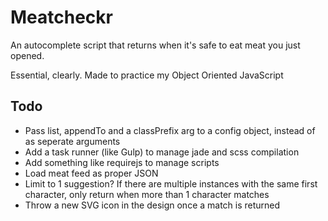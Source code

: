 # Meatcheckr

An autocomplete script that returns when it's safe to eat meat you just opened.

Essential, clearly. Made to practice my Object Oriented JavaScript

## Todo
 - Pass list, appendTo and a classPrefix arg 
 to a config object, instead of as seperate arguments
 - Add a task runner (like Gulp) to manage jade and scss compilation
 - Add something like requirejs to manage scripts
 - Load meat feed as proper JSON
 - Limit to 1 suggestion? If there are multiple instances with the same first character, only return when more than 1 character matches
 - Throw a new SVG icon in the design once a match is returned
